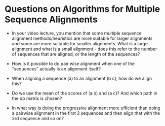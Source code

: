 # Questions on Algorithms for Multiple Sequence Alignments

* In your video lecture, you mention that some multiple sequence alignment methods/heuristics are more suitable for larger alignments and some are more suitable for smaller alignments. What is a large alignment and what is a small alignment - does this refer to the number of sequences that are aligned, or the length of the sequences?

* How is it possible to do pair wise alignment when one of the "sequences" actually is an alignment itself?

* When aligning a sequence (a) to an alignment (b c), how do we align this?

* Do we use the mean of the scores of (a b) and (a c)? And which path in the dp matrix is chosen?

* In what way is doing the progressive alignment more efficient than doing a pairwise alignment in the first 2 sequences and then align that with the 3rd sequence and so on?
